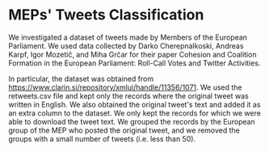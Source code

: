 # MEPs' Tweets Classification
We investigated a dataset of tweets made by Members of the European Parliament. We used data collected by Darko Cherepnalkoski, Andreas Karpf, Igor Mozetič, and Miha Grčar for their paper Cohesion and Coalition Formation in the European Parliament: Roll-Call Votes and Twitter Activities.

In particular, the dataset was obtained from https://www.clarin.si/repository/xmlui/handle/11356/1071. We used the retweets.csv file and kept only the records where the original tweet was written in English. We also obtained the original tweet's text and added it as an extra column to the dataset. We only kept the records for which we were able to download the tweet text. We grouped the records by the European group of the MEP who posted the original tweet, and we removed the groups with a small number of tweets (i.e. less than 50).
